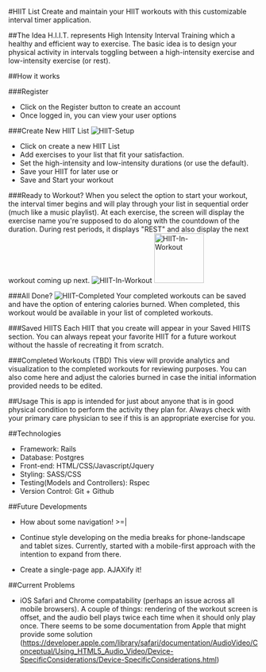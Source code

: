 #HIIT List
Create and maintain your HIIT workouts with this customizable interval timer application.

##The Idea
H.I.I.T. represents High Intensity Interval Training which a healthy and efficient way to exercise.  The basic idea is to design your physical activity in intervals toggling between a high-intensity exercise and low-intensity exercise (or rest).


##How it works

###Register
- Click on the Register button to create an account
- Once logged in, you can view your user options

###Create New HIIT List
![HIIT-Setup](http://alfredcalayag.com/imgs/hiitlist/hiit-setup.png)

- Click on create a new HIIT List
- Add exercises to your list that fit your satisfaction.
- Set the high-intensity and low-intensity durations (or use the default).
- Save your HIIT for later use or
- Save and Start your workout

###Ready to Workout?
When you select the option to start your workout, the interval timer begins and will play through your list in sequential order (much like a music playlist). At each exercise, the screen will display the exercise name you're supposed to do along with the countdown of the duration.  During rest periods, it displays "REST" and also display the next workout coming up next.
![HIIT-In-Workout](http://alfredcalayag.com/imgs/hiitlist/hiit-in-workout.png)
<img alt="HIIT-In-Workout" src="http://alfredcalayag.com/imgs/hiitlist/hiit-in-workout.png" width="100px">

###All Done?
![HIIT-Completed](http://alfredcalayag.com/imgs/hiitlist/hiit-workout-complete.png)
Your completed workouts can be saved and have the option of entering calories burned.  When completed, this workout would be available in your list of completed workouts.

###Saved HIITS
Each HIIT that you create will appear in your Saved HIITS section.  You can always repeat your favorite HIIT for a future workout without the hassle of recreating it from scratch.

###Completed Workouts
(TBD) This view will provide analytics and visualization to the completed workouts for reviewing purposes.  You can also come here and adjust the calories burned in case the initial information provided needs to be edited.

##Usage
This is app is intended for just about anyone that is in good physical condition to perform the activity they plan for.  Always check with your primary care physician to see if this is an appropriate exercise for you.


##Technologies
- Framework: Rails
- Database: Postgres
- Front-end: HTML/CSS/Javascript/Jquery
- Styling: SASS/CSS
- Testing(Models and Controllers): Rspec
- Version Control: Git + Github


##Future Developments
- How about some navigation!  >=|

- Continue style developing on the media breaks for phone-landscape and tablet sizes.  Currently, started with a mobile-first approach with the intention to expand from there.

- Create a single-page app.  AJAXify it!


##Current Problems

- iOS Safari and Chrome compatability (perhaps an issue across all mobile browsers).  A couple of things: rendering of the workout screen is offset, and the audio bell plays twice each time when it should only play once.  There seems to be some documentation from Apple that might provide some solution (https://developer.apple.com/library/safari/documentation/AudioVideo/Conceptual/Using_HTML5_Audio_Video/Device-SpecificConsiderations/Device-SpecificConsiderations.html)